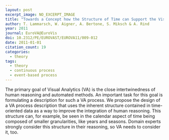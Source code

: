```yaml
---
layout: post
excerpt_image: NO_EXCERPT_IMAGE
title: "Towards a Concept how the Structure of Time can Support the Visual Analytics Process"
author: T. Lammarsch, W. Aigner, A. Bertone, S. Miksch & A. Rind
year: 2011
journal: EuroVA@EuroVis
doi: 10.2312/PE/EUROVAST/EUROVA11/009-012
date: 2011-01-01
citation_count: 19
categories:
  - theory
tags:
  - theory
  - continuous process
  - event-based process
---
```

The primary goal of Visual Analytics (VA) is the close intertwinedness of human reasoning and automated methods. An important task for this goal is formulating a description for such a VA process. We propose the design of a VA process description that uses the inherent structure contained in time-oriented data as a way to improve the integration of human reasoning. This structure can, for example, be seen in the calendar aspect of time being composed of smaller granularities, like years and seasons. Domain experts strongly consider this structure in their reasoning, so VA needs to consider it, too.
